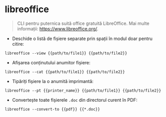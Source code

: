 # libreoffice

> CLI pentru puternica suită office gratuită LibreOffice.
> Mai multe informații: <https://www.libreoffice.org/>.

- Deschide o listă de fișiere separate prin spații în modul doar pentru citire:

`libreoffice --view {{path/to/file1}} {{path/to/file2}}`

- Afișarea conținutului anumitor fișiere:

`libreoffice --cat {{path/to/file1}} {{path/to/file2}}`

- Tipăriți fișiere la o anumită imprimantă:

`libreoffice --pt {{printer_name}} {{path/to/file1}} {{path/to/file2}}`

- Convertește toate fișierele `.doc` din directorul curent în PDF:

`libreoffice --convert-to {{pdf}} {{*.doc}}`
